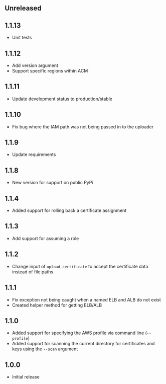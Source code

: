 ## Unreleased

## 1.1.13
- Unit tests

## 1.1.12
- Add version argument
- Support specific regions within ACM

## 1.1.11
- Update development status to production/stable

## 1.1.10
- Fix bug where the IAM path was not being passed in to the uploader

## 1.1.9
- Update requirements

## 1.1.8
- New version for support on public PyPi

## 1.1.4
- Added support for rolling back a certificate assignment

## 1.1.3
- Add support for assuming a role

## 1.1.2
- Change input of `upload_certificate` to accept the certificate data instead of file paths

## 1.1.1
- Fix exception not being caught when a named ELB and ALB do not exist
- Created helper method for getting ELB/ALB

## 1.1.0
- Added support for specifying the AWS profile via command line (`--profile`)
- Added support for scanning the current directory for certificates and keys using the `--scan` argument

## 1.0.0
- Initial release
